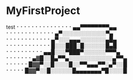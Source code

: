 # MyFirstProject
test
⠂⠂⠂⠂⠂⠂⠂⠂⠂⠂⠂⠂⠂⠂⠂▄▄▀▀▀▀▀▀▀▀▄▄
⠂⠂⠂⠂⠂⠂⠂⠂⠂⠂⠂⠂⠂▄▀░░░░░░░░░░░░▀▄
⠂⠂⠂⠂⠂⠂⠂⠂⠂⠂⠂⠂▄▀░░░▄▄▄░░░░░░░▄█▄
⠂⠂⠂⠂⠂⠂⠂⠂⠂⠂⠂⠂█░░░███░█░░░░░░█▄█
⠂⠂⠂⠂⠂⠂⠂⠂⠂⠂▄▄█░░░▀███▀░░░░░░▀▀▀▄ 
⠂⠂⠂⠂⠂⠂⠂▄▓█░░█▄▀▀▄░░░░░░░░░░░░▄▀▀▄
⠂⠂⠂⠂⠂⠂█▓▓▀░░█░░░░█░░▀▀▄▄▄▀▀░▄▀░░█ 
⠂⠂⠂⠂⠂█▓▓▀░░█░░░░░░█▄▄▄▄▄▄▄▀█░░░░█
